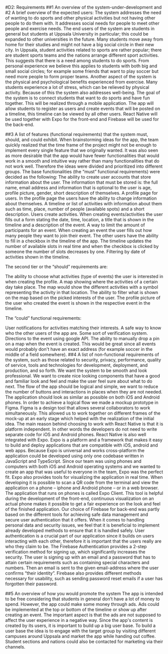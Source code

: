#D2: Requirements
##1 An overview of the system-under-development and #2 A brief overview of the expected users:
The system addresses the need of wanting to do sports and other physical activities but not having other people to do them with. It addresses social needs for people to meet other people and exercise needs. The end users of the system are students in general but students at Uppsala University in particular; this could be expanded to other universities in the future. Many students move away from home for their studies and might not have a big social circle in their new city. In Uppsala, student activities related to sports are rather popular; there are student sports teams and the nations arrange different sport activities. This suggests that there is a need among students to do sports. From personal experience we believe this applies to students with both big and small social circles; for example some friends that want to play soccer but need more people to form proper teams. Another aspect of the system is the physical and psychological benefits experienced from exercise. Many students experience a lot of stress, which can be relieved by physical activity. Because of this the system also addresses well-being.
The goal of the system is to connect students that want to do sports and have fun together. This will be realized through a mobile application. The app will allow students to register as users and create events that will be posted on a timeline, this timeline can be viewed by all other users. React Native will be used together with Expo for the front-end and Firebase will be used for the back-end.

##3 A list of features (functional requirements) that the system must, should, and could exhibit.
When brainstorming ideas for the app, the team quickly realized that the time frame of the project might not be enough to implement every single feature that we originally wanted. It was also seen as more desirable that the app would have fewer functionalities that would work in a smooth and intuitive way rather than many functionalities that do not work well. Therefore the ideas were divided and prioritized into different groups. The base functionalities (the “must” functional requirements) were decided as the following:
The ability to create user accounts that store information about the user. The information that must be stored is: the full name, email address and information that is optional to the user is age, profile picture, gender, short description of themselves.
A profile page for users. In the profile page the users have the ability to change information about themselves.
A timeline or list of activities with information about them such as time, place, number of people (available spots) and a short description.
Users create activities. When creating events/activities the user fills out a form stating the date, time, location, a title that is shown in the timeline and a description of the event.
A way to limit the amount of participants for an event. When creating an event the user fills out how many people they want to join their event. The other users have the ability to fill in a checkbox in the timeline of the app. The timeline updates the number of available slots in real time and when the checkbox is clicked by someone the number of slots decreases by one.
Filtering by date of activities shown in the timeline.

The second tier or the “should” requirements are:

The ability to choose what activities (type of events) the user is interested in when creating the profile.
A map showing where the activities of a certain day take place. The map would show the different activities with a symbol representing the activity in that location.
The ability to filter what is shown on the map based on the picked interests of the user.
The profile picture of the user who created the event is shown in the respective event in the timeline.

The “could” functional requirements:

User notifications for activities matching their interests.
A safe way to know who the other users of the app are. Some sort of verification system.
Directions to the event using google API.
The ability to manually drop a pin on a map when the event is created. This would be great since all events would probably don't have an exact address (for example soccer in the middle of a field somewhere).
##4 A list of non-functional requirements of the system, such as those related to security, privacy, performance, quality of service, tools and technologies for development, deployment, and production, and so forth.
We want the system to be smooth and look professional. We want to create nice looking components that have a good and familiar look and feel and make the user feel sure about what to do next. The flow of the app should be logical and simple, we want to reduce the number of buttons and interactions in places when they are not needed. The application should look as similar as possible on both iOS and Android phones.
In order to achieve a logical flow we made a mockup prototype in Figma. Figma is a design tool that allows several collaborators to work simultaneously. This allowed us to work together on different frames of the mock-up at an early stage which helped with the realization of the initial idea.
The main reason behind choosing to work with React Native is that it is platform independent. In other words the developers do not need to write separate code for iOS and Android phones. React Native is also well integrated with Expo.
Expo is a platform and a framework that makes it easy to build and deploy applications that are compatible with iOS, android and web apps. Because Expo is universal and works cross-platform the application could be developed using only one codebase written in JavaScript and TypeScript. Since our team was using phones and computers with both iOS and Android operating systems and we wanted to create an app that was useful to everyone in the team, Expo was the perfect fit.
Expo also provides tools for visualizing the application in real time. When developing it is possible to scan a QR code from the terminal and view the application on a phone – iphone and Android phone – or in a web browser. The application that runs on phones is called Expo Client. This tool is helpful during the development of the front-end, continuous visualization on an actual phone makes it possible to get a fair experience on the look and feel of the finished application.
Our choice of Firebase for back-end was partly based on the different tools for achieving safe data management and secure user authentication that it offers. When it comes to handling personal data and security issues, we feel that it is beneficial to implement already developed methods to ensure that it is handled safely.
User authentication is a crucial part of our application since it builds on users interacting with each other, therefore it is important that the users really are who they claim to be. The Firebase Authentication provides a 2-step verification method for signing up, which significantly increases the security. The user is signing up with an email and a password that has to attain certain requirements such as containing special characters and numbers. Then an email is sent to the given email-address where the user confirms “their identity”.
Firebase also provides different methods necessary for usability, such as sending password reset emails if a user has forgotten their password.

##5 An overview of how you would promote the system
The app is intended to be free considering that students in general don’t have a lot of money to spend. However, the app could make some money through ads. Ads could be implemented at the top or bottom of the timeline or show up after creating an event. The important aspect is that the ads are not supposed to affect the user experience in a negative way. Since the app's content is created by its users, it is important to build up a big user base. To build a user base the idea is to engage with the target group by visiting different campuses around Uppsala and market the app while handing out coffee. Student sections and nations could also be contacted for marketing via their channels.
